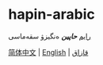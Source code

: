 # hapin-arabic

[رايم](https://github.com/rime) ***حاپين*** ەنگيزۋ سقەماسى

[简体中文](./README.CN.md) | [English](./README.md) | [قازاق](./README.KZ.md)
